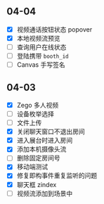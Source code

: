 ## 04-04

- [x] 视频通话按钮状态 popover
- [x] 本地视频流预览
- [ ] 查询用户在线状态
- [ ] 登陆携带 `booth_id`
- [ ] Canvas 手写签名

## 04-03

- [x] Zego 多人视频
- [ ] 设备枚举选择
- [ ] 文件上传
- [x] 关闭聊天窗口不退出房间
- [x] 进入展台时进入房间
- [x] 添加本机摄像头流
- [ ] 删除固定房间号
- [x] 移动端测试
- [x] 修复即构事件重复监听的问题
- [x] 聊天框 zindex
- [ ] 视频流添加到场景中